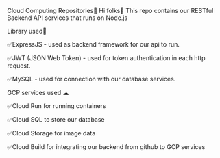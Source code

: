 Cloud Computing Repositories🥷
Hi folks👋 This repo contains our RESTful Backend API services that runs on Node.js


Library used🧩

✅ExpressJS - used as backend framework for our api to run.

✅JWT (JSON Web Token) - used for token authentication in each http request.

✅MySQL - used for connection with our database services.



GCP services used ☁

✅Cloud Run for running containers

✅Cloud SQL to store our database

✅Cloud Storage for image data

✅Cloud Build for integrating our backend from github to GCP services
